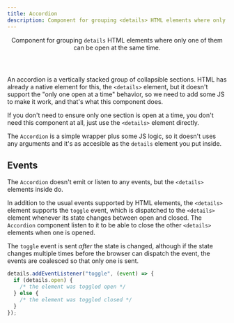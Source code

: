 ```yaml
---
title: Accordion
description: Component for grouping <details> HTML elements where only one of them can be open at the same time.
---
```


<Header title="Accordion" section="UI components">
  Component for grouping <code>details</code> HTML elements where only one of them can be open at the same time.
</Header>

An accordion is a vertically stacked group of collapsible sections. HTML has already a native element for this, the `<details>` element, but it doesn't support the "only one open at a time" behavior, so we need to add some JS to make it work, and that's what this component does.

If you don't need to ensure only one section is open at a time, you don't need this component at all, just use the `<details>` element directly.

<ExampleTabs
  prefix="demo"
  :panels="{
    'Result': 'ui.Accordion.DemoResult',
    'HTML': 'ui.Accordion.DemoHTML',
    'CSS': 'ui.Accordion.DemoCSS',
  }"
/>


The `Accordion` is a simple wrapper plus some JS logic, so it doesn't uses any arguments and it's as accesible as the `details` element you put inside.


## Events

The `Accordion` doesn't emit or listen to any events, but the `<details>` elements inside do.

In addition to the usual events supported by HTML elements, the `<details>` element supports the `toggle` event, which is dispatched to the `<details>` element whenever its state changes between open and closed. The `Accordion` component listen to it to be able to close the other `<details>` elements when one is opened.

The `toggle` event is sent *after* the state is changed, although if the state changes multiple times before the browser can dispatch the event, the events are coalesced so that only one is sent.

```js
details.addEventListener("toggle", (event) => {
  if (details.open) {
    /* the element was toggled open */
  } else {
    /* the element was toggled closed */
  }
});
```
